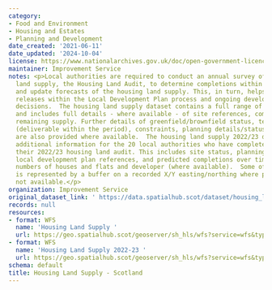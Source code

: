 ```yaml
---
category:
- Food and Environment
- Housing and Estates
- Planning and Development
date_created: '2021-06-11'
date_updated: '2024-10-04'
license: https://www.nationalarchives.gov.uk/doc/open-government-licence/version/3/
maintainer: Improvement Service
notes: <p>Local authorities are required to conduct an annual survey of the housing
  land supply, the Housing Land Audit, to determine completions within the timeframe
  and update forecasts of the housing land supply. This, in turn, helps inform land
  releases within the Local Development Plan process and ongoing development management
  decisions.  The housing land supply dataset contains a full range of local authorities
  and includes full details - where available - of site references, completions and
  remaining supply. Further details of greenfield/brownfield status, tenure, effectiveness
  (deliverable within the period), constraints, planning details/status and developer
  are also provided where available.  The housing land supply 2022/23 dataset includes
  additional information for the 20 local authorities who have completed and shared
  their 2022/23 housing land audit. This includes site status, planning references,
  local development plan references, and predicted completions over time, proposed
  numbers of houses and flats and developer (where available).  Some of the geometry
  is represented by a buffer on a recorded X/Y easting/northing where polygons were
  not available.</p>
organization: Improvement Service
original_dataset_link: ' https://data.spatialhub.scot/dataset/housing_land_supply-is'
records: null
resources:
- format: WFS
  name: 'Housing Land Supply '
  url: https://geo.spatialhub.scot/geoserver/sh_hls/wfs?service=wfs&typeName=sh_hls:pub_hls
- format: WFS
  name: 'Housing Land Supply 2022-23 '
  url: https://geo.spatialhub.scot/geoserver/sh_hls/wfs?service=wfs&typeName=sh_hls:pub_hls22to23
schema: default
title: Housing Land Supply - Scotland
---
```

